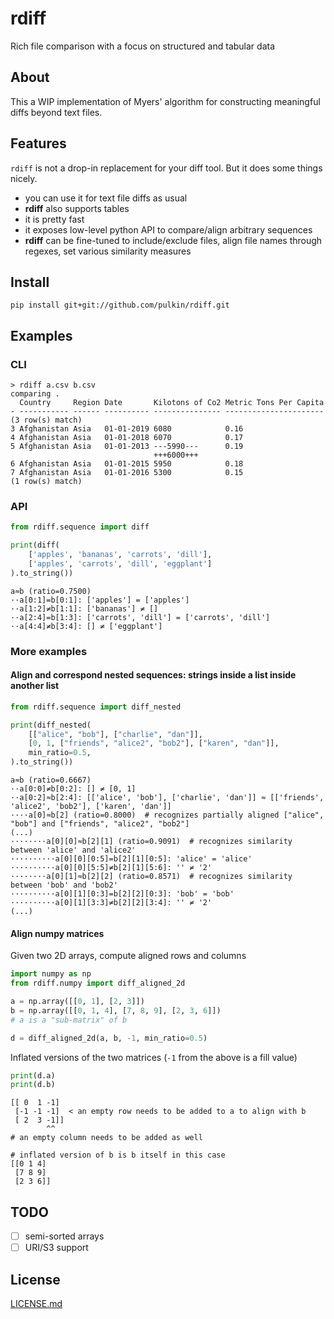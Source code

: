 # rdiff

Rich file comparison with a focus on structured and tabular data

About
-----

This a WIP implementation of Myers' algorithm for constructing meaningful diffs beyond text files.

Features
--------

`rdiff` is not a drop-in replacement for your diff tool. But it does some things nicely.

- you can use it for text file diffs as usual
- **rdiff** also supports tables
- it is pretty fast
- it exposes low-level python API to compare/align arbitrary sequences
- **rdiff** can be fine-tuned to include/exclude files, align file names through regexes, set various similarity measures

Install
-------

```commandline
pip install git+git://github.com/pulkin/rdiff.git
```

Examples
--------

### CLI

```
> rdiff a.csv b.csv
comparing .
  Country     Region Date       Kilotons of Co2 Metric Tons Per Capita
- ----------- ------ ---------- --------------- ----------------------
(3 row(s) match)
3 Afghanistan Asia   01-01-2019 6080            0.16                  
4 Afghanistan Asia   01-01-2018 6070            0.17                  
5 Afghanistan Asia   01-01-2013 ---5990---      0.19                  
                                +++6000+++                            
6 Afghanistan Asia   01-01-2015 5950            0.18                  
7 Afghanistan Asia   01-01-2016 5300            0.15                  
(1 row(s) match)
```

### API

```python
from rdiff.sequence import diff

print(diff(
    ['apples', 'bananas', 'carrots', 'dill'],
    ['apples', 'carrots', 'dill', 'eggplant']
).to_string())
```

```text
a≈b (ratio=0.7500)
··a[0:1]=b[0:1]: ['apples'] = ['apples']
··a[1:2]≠b[1:1]: ['bananas'] ≠ []
··a[2:4]=b[1:3]: ['carrots', 'dill'] = ['carrots', 'dill']
··a[4:4]≠b[3:4]: [] ≠ ['eggplant']
```

### More examples

#### Align and correspond nested sequences: strings inside a list inside another list

```python
from rdiff.sequence import diff_nested

print(diff_nested(
    [["alice", "bob"], ["charlie", "dan"]],
    [0, 1, ["friends", "alice2", "bob2"], ["karen", "dan"]],
    min_ratio=0.5,
).to_string())
```

```text
a≈b (ratio=0.6667)
··a[0:0]≠b[0:2]: [] ≠ [0, 1]
··a[0:2]≈b[2:4]: [['alice', 'bob'], ['charlie', 'dan']] ≈ [['friends', 'alice2', 'bob2'], ['karen', 'dan']]
····a[0]≈b[2] (ratio=0.8000)  # recognizes partially aligned ["alice", "bob"] and ["friends", "alice2", "bob2"]
(...)
········a[0][0]≈b[2][1] (ratio=0.9091)  # recognizes similarity between 'alice' and 'alice2'
··········a[0][0][0:5]=b[2][1][0:5]: 'alice' = 'alice'
··········a[0][0][5:5]≠b[2][1][5:6]: '' ≠ '2'
········a[0][1]≈b[2][2] (ratio=0.8571)  # recognizes similarity between 'bob' and 'bob2'
··········a[0][1][0:3]=b[2][2][0:3]: 'bob' = 'bob'
··········a[0][1][3:3]≠b[2][2][3:4]: '' ≠ '2'
(...)
```

#### Align numpy matrices

Given two 2D arrays, compute aligned rows and columns

```python
import numpy as np
from rdiff.numpy import diff_aligned_2d

a = np.array([[0, 1], [2, 3]])
b = np.array([[0, 1, 4], [7, 8, 9], [2, 3, 6]])
# a is a "sub-matrix" of b

d = diff_aligned_2d(a, b, -1, min_ratio=0.5)
```

Inflated versions of the two matrices (`-1` from the above is a fill value)

```python
print(d.a)
print(d.b)
```

```
[[ 0  1 -1]
 [-1 -1 -1]  < an empty row needs to be added to a to align with b
 [ 2  3 -1]]
        ^^
# an empty column needs to be added as well
 
# inflated version of b is b itself in this case
[[0 1 4]
 [7 8 9]
 [2 3 6]]
```

TODO
----

- [ ] semi-sorted arrays
- [ ] URI/S3 support

License
-------

[LICENSE.md](LICENSE.md)
